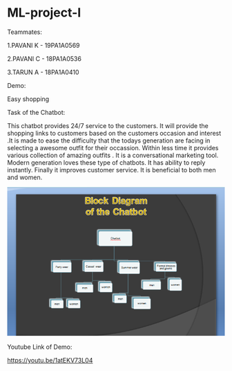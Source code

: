 # ML-project-I
Teammates:

1.PAVANI K - 19PA1A0569

2.PAVANI C - 18PA1A0536

3.TARUN A - 18PA1A0410



Demo:

Easy shopping



Task of the Chatbot:

This chatbot  provides 24/7  service to the customers. It will provide the shopping links to customers based on the customers occasion and interest .It is made to ease the difficulty  that the todays generation are facing in selecting a awesome outfit for their occassion. Within less time it provides various collection of amazing outfits . It is a conversational marketing tool. Modern generation loves these type of chatbots. It has ability to reply instantly.  Finally it improves customer  service. It is beneficial to both men and women.



![Block diagram of Chatbot:](https://github.com/19PA1A0569/ml-project-I/blob/main/2020-10-18%20(2).png)



Youtube Link of Demo:

https://youtu.be/1atEKV73L04












